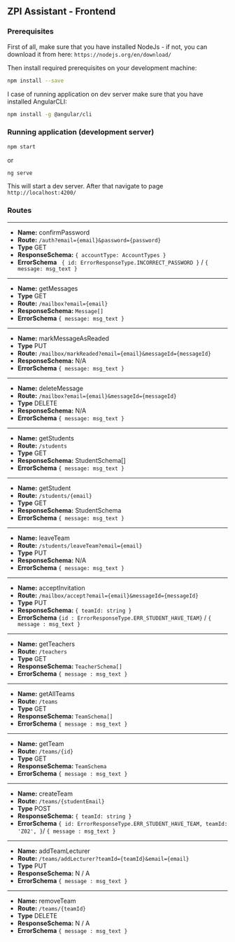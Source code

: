 ## ZPI Assistant - Frontend

### Prerequisites

First of all, make sure that you have installed NodeJs - if not, you can download it from here:
`https://nodejs.org/en/download/`

Then install required prerequisites on your development machine:

```bash
npm install --save
```

I case of running application on dev server make sure that you have installed AngularCLI:

```bash
npm install -g @angular/cli
```

### Running application (development server)

```bash
npm start
```

or

```bash
ng serve
```

This will start a dev server. After that navigate to page `http://localhost:4200/`

### Routes

---

- **Name:**
  confirmPassword
- **Route:**
  `/auth?email={email}&password={password}`
- **Type**
  GET
- **ResponseSchema:**
  `{ accountType: AccountTypes }`
- **ErrorSchema**
  ` { id: ErrorResponseType.INCORRECT_PASSWORD }` / `{ message: msg_text } `

---

- **Name:**
  getMessages
- **Type**
  GET
- **Route:**
  `/mailbox?email={email}`
- **ResponseSchema:**
  `Message[]`
- **ErrorSchema**
  `{ message: msg_text } `

---

- **Name:**
  markMessageAsReaded
- **Type**
  PUT
- **Route:**
  `/mailbox/markReaded?email={email}&messageId={messageId}`
- **ResponseSchema:**
  N/A
- **ErrorSchema**
  `{ message: msg_text } `

---

- **Name:**
  deleteMessage
- **Route:**
  `/mailbox?email={email}&messageId={messageId}`
- **Type**
  DELETE
- **ResponseSchema:**
  N/A
- **ErrorSchema**
  `{ message: msg_text } `

---

- **Name:**
  getStudents
- **Route:**
  `/students`
- **Type**
  GET
- **ResponseSchema:**
  StudentSchema[]
- **ErrorSchema**
  `{ message: msg_text } `

---

- **Name:**
  getStudent
- **Route:**
  `/students/{email}`
- **Type**
  GET
- **ResponseSchema:**
  StudentSchema
- **ErrorSchema**
  `{ message: msg_text } `

---

- **Name:**
  leaveTeam
- **Route:**
  `/students/leaveTeam?email={email}`
- **Type**
  PUT
- **ResponseSchema:**
  N/A
- **ErrorSchema**
  `{ message: msg_text } `

---

- **Name:**
  acceptInvitation
- **Route:**
  `/mailbox/accept?email={email}&messageId={messageId}`
- **Type**
  PUT
- **ResponseSchema:**
  `{ teamId: string }`
- **ErrorSchema**
  `{id : ErrorResponseType.ERR_STUDENT_HAVE_TEAM}` / `{ message : msg_text } `

---

- **Name:**
  getTeachers
- **Route:**
  `/teachers`
- **Type**
  GET
- **ResponseSchema:**
  `TeacherSchema[]`
- **ErrorSchema**
  `{ message : msg_text } `

---

- **Name:**
  getAllTeams
- **Route:**
  `/teams`
- **Type**
  GET
- **ResponseSchema:**
  `TeamSchema[]`
- **ErrorSchema**
  `{ message : msg_text } `

---

- **Name:**
  getTeam
- **Route:**
  `/teams/{id}`
- **Type**
  GET
- **ResponseSchema:**
  `TeamSchema`
- **ErrorSchema**
  `{ message : msg_text } `

---

- **Name:**
  createTeam
- **Route:**
  `/teams/{studentEmail}`
- **Type**
  POST
- **ResponseSchema:**
  `{ teamId: string }`
- **ErrorSchema**
  `{ id: ErrorResponseType.ERR_STUDENT_HAVE_TEAM, teamId: 'Z02', }`/ `{ message : msg_text } `

---

- **Name:**
  addTeamLecturer
- **Route:**
  `/teams/addLecturer?teamId={teamId}&email={email}`
- **Type**
  PUT
- **ResponseSchema:**
  N / A
- **ErrorSchema**
  `{ message : msg_text } `

---

- **Name:**
  removeTeam
- **Route:**
  `/teams/{teamId}`
- **Type**
  DELETE
- **ResponseSchema:**
  N / A
- **ErrorSchema**
  `{ message : msg_text } `
